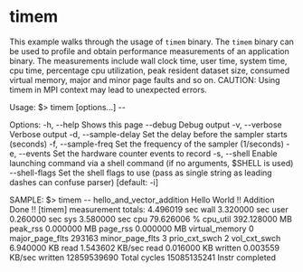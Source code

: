 # timem

This example walks through the usage of `timem` binary. The `timem` binary can be used to profile and obtain performance measurements of an application binary. The measurements include wall clock time, user time, system time, cpu time, percentage cpu utilization, peak resident dataset size, consumed virtual memory, major and minor page faults and so on. CAUTION: Using timem in MPI context may lead to unexpected errors.

Usage: $> timem [options...] -- <CMD> <ARGS>

Options:
    -h, --help                     Shows this page
    --debug                        Debug output
    -v, --verbose                  Verbose output
    -d, --sample-delay             Set the delay before the sampler starts (seconds)
    -f, --sample-freq              Set the frequency of the sampler (1/seconds)
    -e, --events                   Set the hardware counter events to record
    -s, --shell                    Enable launching command via a shell command (if no arguments, $SHELL is used)
    --shell-flags                  Set the shell flags to use (pass as single string as leading dashes can confuse parser) [default: -i]


SAMPLE: $> timem -- hello_and_vector_addition
Hello World !!
Addition Done !!
[timem] measurement totals:
        4.496019 sec wall
        3.320000 sec user
        0.260000 sec sys
        3.580000 sec cpu
       79.626006 % cpu_util
      392.128000 MB peak_rss
        0.000000 MB page_rss
        0.000000 MB virtual_memory
               0 major_page_flts
          293163 minor_page_flts
               3 prio_cxt_swch
               2 vol_cxt_swch
        6.940000 KB read
        1.543602 KB/sec read
        0.016000 KB written
        0.003559 KB/sec written
     12859539690 Total cycles
     15085135241 Instr completed